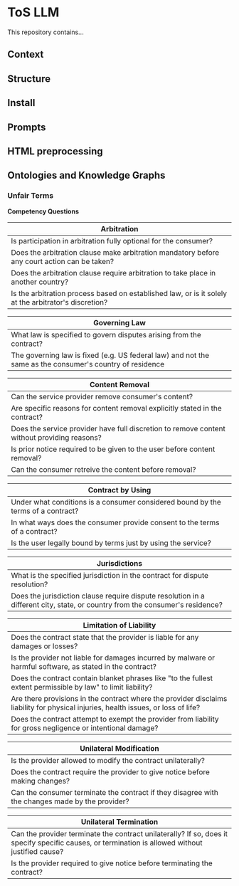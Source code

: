 # ToS LLM

This repository contains...

## Context

## Structure

## Install

## Prompts

## HTML preprocessing

## Ontologies and Knowledge Graphs

### Unfair Terms

**Competency Questions**

| Arbitration |
|-------------|
| Is participation in arbitration fully optional for the consumer? |
| Does the arbitration clause make arbitration mandatory before any court action can be taken? |
| Does the arbitration clause require arbitration to take place in another country? |
| Is the arbitration process based on established law, or is it solely at the arbitrator's discretion? |

| Governing Law |
|---------------|
| What law is specified to govern disputes arising from the contract? |
| The governing law is fixed (e.g. US federal law) and not the same as the consumer's country of residence |

| Content Removal |
|---------------|
| Can the service provider remove consumer's content? |
| Are specific reasons for content removal explicitly stated in the contract? |
| Does the service provider have full discretion to remove content without providing reasons? |
| Is prior notice required to be given to the user before content removal? |
| Can the consumer retreive the content before removal? |

| Contract by Using |
|---------------|
| Under what conditions is a consumer considered bound by the terms of a contract? |
| In what ways does the consumer provide consent to the terms of a contract? |
| Is the user legally bound by terms just by using the service? |

| Jurisdictions |
|---------------|
| What is the specified jurisdiction in the contract for dispute resolution? |
| Does the jurisdiction clause require dispute resolution in a different city, state, or country from the consumer's residence? |

| Limitation of Liability |
|---------------|
| Does the contract state that the provider is liable for any damages or losses? |
| Is the provider not liable for damages incurred by malware or harmful software, as stated in the contract? |
| Does the contract contain blanket phrases like "to the fullest extent permissible by law" to limit liability? |
| Are there provisions in the contract where the provider disclaims liability for physical injuries, health issues, or loss of life? |
| Does the contract attempt to exempt the provider from liability for gross negligence or intentional damage? |

| Unilateral Modification |
|---------------|
| Is the provider allowed to modify the contract unilaterally? |
| Does the contract require the provider to give notice before making changes? |
| Can the consumer terminate the contract if they disagree with the changes made by the provider? |

| Unilateral Termination |
|---------------|
| Can the provider terminate the contract unilaterally? If so, does it specify specific causes, or termination is allowed without justified cause? |
| Is the provider required to give notice before terminating the contract? |
